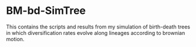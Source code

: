 # BM-bd-SimTree

This contains the scripts and results from my simulation of birth-death trees in which diversification rates evolve along lineages according to brownian motion.
